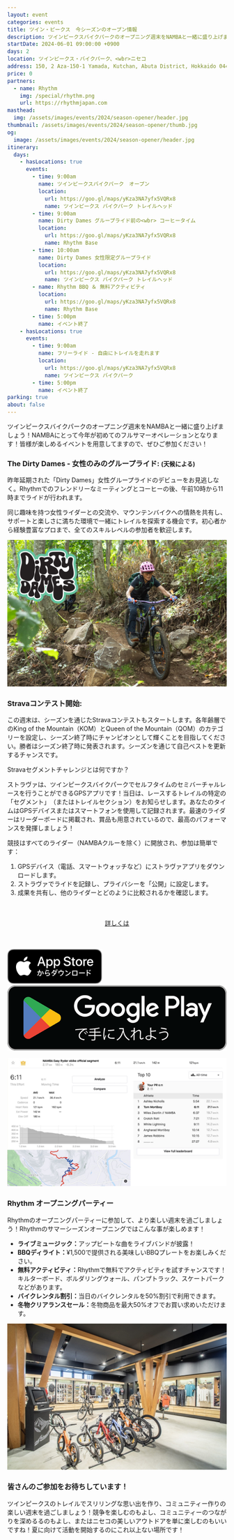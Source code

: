 ```yaml
---
layout: event
categories: events
title: ツイン・ピークス　今シーズンのオープン情報
description: ツインピークスバイクパークのオープニング週末をNAMBAと一緒に盛り上げましょう！NAMBAにとって今年が初めてのフルサマーオペレーションとなります！皆様が楽しめるイベントを用意してますので、ぜひご参加ください！
startDate: 2024-06-01 09:00:00 +0900
days: 2
location: ツインピークス・バイクパーク、<wbr>ニセコ
address: 150, 2 Aza-150-1 Yamada, Kutchan, Abuta District, Hokkaido 044-0081
price: 0
partners:
  - name: Rhythm
    img: /special/rhythm.png
    url: https://rhythmjapan.com
masthead:
  img: /assets/images/events/2024/season-opener/header.jpg
thumbnail: /assets/images/events/2024/season-opener/thumb.jpg
og:
  image: /assets/images/events/2024/season-opener/header.jpg
itinerary:
  days:
    - hasLocations: true
      events:
        - time: 9:00am
          name: ツインピークスバイクパーク　オープン
          location:
            url: https://goo.gl/maps/yKza3NA7yfx5VQRx8
            name: ツインピークス バイクパーク トレイルヘッド
        - time: 9:00am
          name: Dirty Dames グループライド前の<wbr> コーヒータイム
          location:
            url: https://goo.gl/maps/yKza3NA7yfx5VQRx8
            name: Rhythm Base
        - time: 10:00am
          name: Dirty Dames 女性限定グループライド
          location:
            url: https://goo.gl/maps/yKza3NA7yfx5VQRx8
            name: ツインピークス バイクパーク トレイルヘッド
        - name: Rhythm BBQ ＆ 無料アクティビティ
          location:
            url: https://goo.gl/maps/yKza3NA7yfx5VQRx8
            name: Rhythm Base
        - time: 5:00pm
          name: イベント終了
    - hasLocations: true
      events:
        - time: 9:00am
          name: フリーライド - 自由にトレイルを走れます
          location:
            url: https://goo.gl/maps/yKza3NA7yfx5VQRx8
            name: ツインピークス バイクパーク
        - time: 5:00pm
          name: イベント終了
parking: true
about: false
---
```

ツインピークスバイクパークの<wbr>オープニング週末を<wbr>NAMBAと<wbr>一緒に<wbr>盛り上げましょう！<wbr>NAMBAに<wbr>とって<wbr>今年が<wbr>初めての<wbr>フルサマーオペレーションと<wbr>なります！<wbr>皆様が<wbr>楽しめる<wbr>イベントを<wbr>用意してますので、<wbr>ぜひご参加ください！

### The Dirty Dames - 女性のみの<wbr>グループライド: <small >(天候に<wbr>よる<wbr>)</small>

昨年延期された<wbr>「Dirty Dames」女性グループライドの<wbr>デビューを<wbr>お見逃しなく。<wbr>Rhythmでの<wbr>フレンドリーな<wbr>ミーティングと<wbr>コーヒーの<wbr>後、<wbr>午前10時から<wbr>11時まで<wbr>ライドが<wbr>行われます。

同じ<wbr>趣味を<wbr>持つ<wbr>女性ライダーとの<wbr>交流や、<wbr>マウンテンバイクへの<wbr>情熱を<wbr>共有し、<wbr>サポートと<wbr>楽しさに<wbr>満ちた<wbr>環境で<wbr>一緒に<wbr>トレイルを<wbr>探索する<wbr>機会です。<wbr>初心者から<wbr>経験豊富な<wbr>プロまで、<wbr>全ての<wbr>スキルレベルの<wbr>参加者を<wbr>歓迎します。

![](/assets/images/events/2024/season-opener/dirtydames.jpg)

### Stravaコンテスト開始:

この<wbr>週末は、<wbr>シーズンを<wbr>通じた<wbr>Stravaコンテストも<wbr>スタートします。<wbr>各年齢層での<wbr>King of the Mountain<wbr>（KOM）と<wbr>Queen of the Mountain<wbr>（QOM）の<wbr>カテゴリーを<wbr>設定し、<wbr>シーズン終了時に<wbr>チャンピオンと<wbr>して<wbr>輝く<wbr>ことを<wbr>目指してください。<wbr>勝者は<wbr>シーズン終了時に<wbr>発表されます。<wbr>シーズンを<wbr>通じて<wbr>自己ベストを<wbr>更新する<wbr>チャンスです。

Stravaセグメントチャレンジとは<wbr>何ですか？

ストラヴァは、<wbr>ツインピークスバイクパークで<wbr>セルフタイムの<wbr>セミバーチャルレースを<wbr>行うことができる<wbr>GPSアプリです！<wbr>当日は、<wbr>レースする<wbr>トレイルの<wbr>特定の<wbr>「セグメント」<wbr>（または<wbr>トレイルセクション）を<wbr>お知らせします。<wbr>あなたの<wbr>タイムは<wbr>GPSデバイスまたは<wbr>スマートフォンを<wbr>使用して<wbr>記録されます。<wbr>最速の<wbr>ライダーは<wbr>リーダーボードに<wbr>掲載され、<wbr>賞品も<wbr>用意されているので、<wbr>最高の<wbr>パフォーマンスを<wbr>発揮しましょう！

競技は<wbr>すべての<wbr>ライダー<wbr>（NAMBAクルーを<wbr>除く）に<wbr>開放され、<wbr>参加は<wbr>簡単です：

1. GPSデバイス（電話、<wbr>スマートウォッチなど）に<wbr>ストラヴァアプリを<wbr>ダウンロードします。
1. ストラヴァで<wbr>ライドを<wbr>記録し、<wbr>プライバシーを<wbr>「公開」に<wbr>設定します。
1. 成果を<wbr>共有し、<wbr>他の<wbr>ライダーと<wbr>どのように<wbr>比較されるかを<wbr>確認します。

<div style="text-align:center; margin:50px 0;">
  <a class="btn btn-primary" href="/ja/strava-contest-2024/">詳しくは</a>
</div>

<div class="download">
  <a href="https://apps.apple.com/jp/app/strava-ランニング-ライド-ハイキング/id426826309"><img src="/assets/images/apps/app-store.ja.svg" /></a>
  <a href="https://play.google.com/store/apps/details?id=com.strava"><img src="/assets/images/apps/google-play.ja.png" /></a>
</div>

![](/assets/images/events/2024/season-opener/strava.jpg)

### Rhythm オープニングパーティー

Rhythmの<wbr>オープニングパーティーに<wbr>参加して、<wbr>より<wbr>楽しい<wbr>週末を<wbr>過ごしましょう！<wbr>Rhythmの<wbr>サマーシーズンオープニングでは<wbr>こんな<wbr>事が<wbr>楽しめます！

- <strong>ライブミュージック：</strong>アップビートな<wbr>曲を<wbr>ライブバンドが<wbr>披露！
- <strong>BBQディライト：</strong>¥1,500で<wbr>提供される<wbr>美味しい<wbr>BBQプレートを<wbr>お楽しみください。
- <strong>無料アクティビティ：</strong>Rhythmで<wbr>無料で<wbr>アクティビティを<wbr>試すチャンスです！<wbr>キルターボード、<wbr>ボルダリングウォール、<wbr>パンプトラック、<wbr>スケートパークなどが<wbr>あります。
- <strong>バイクレンタル割引：</strong>当日の<wbr>バイクレンタルを<wbr>50%割引で<wbr>利用できます。
- <strong>冬物クリアランスセール：</strong>冬物商品を<wbr>最大50%オフで<wbr>お買い<wbr>求めいただけます。

![](/assets/images/events/2024/season-opener/rhythm.jpg)

### 皆さんの<wbr>ご参加を<wbr>お待ちしています！

ツインピークスの<wbr>トレイルで<wbr>スリリングな<wbr>思い出を<wbr>作り、<wbr>コミュニティー作りの<wbr>楽しい<wbr>週末を<wbr>過ごしましょう！<wbr>競争を<wbr>楽しむのも<wbr>よし、<wbr>コミュニティーの<wbr>つながりを<wbr>深めるるのも<wbr>よし、<wbr>または<wbr>ニセコの<wbr>美しい<wbr>アウトドアを<wbr>単に<wbr>楽しむのも<wbr>いいですね！<wbr>夏に<wbr>向けて<wbr>活動を<wbr>開始するのに<wbr>これ以上ない<wbr>場所です！
